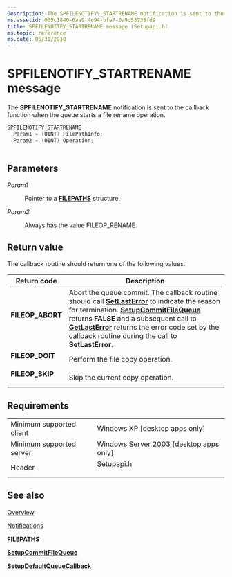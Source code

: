```yaml
---
Description: The SPFILENOTIFY\_STARTRENAME notification is sent to the callback function when the queue starts a file rename operation.
ms.assetid: 005c1840-6aa9-4e94-bfe7-6a9d53735fd9
title: SPFILENOTIFY_STARTRENAME message (Setupapi.h)
ms.topic: reference
ms.date: 05/31/2018
---
```


# SPFILENOTIFY\_STARTRENAME message

The **SPFILENOTIFY\_STARTRENAME** notification is sent to the callback function when the queue starts a file rename operation.


```C++
SPFILENOTIFY_STARTRENAME
  Param1 = (UINT) FilePathInfo;
  Param2 = (UINT) Operation;
            
```



## Parameters

<dl> <dt>

*Param1* 
</dt> <dd>

Pointer to a [**FILEPATHS**](/windows/desktop/api/Setupapi/ns-setupapi-filepaths_a) structure.

</dd> <dt>

*Param2* 
</dt> <dd>

Always has the value FILEOP\_RENAME.

</dd> </dl>

## Return value

The callback routine should return one of the following values.



| Return code                                                                                  | Description                                                                                                                                                                                                                                                                                                                                                                     |
|----------------------------------------------------------------------------------------------|---------------------------------------------------------------------------------------------------------------------------------------------------------------------------------------------------------------------------------------------------------------------------------------------------------------------------------------------------------------------------------|
| <dl> <dt>**FILEOP\_ABORT**</dt> </dl> | Abort the queue commit. The callback routine should call [**SetLastError**](/windows/desktop/api/errhandlingapi/nf-errhandlingapi-setlasterror) to indicate the reason for termination. [**SetupCommitFileQueue**](/windows/desktop/api/Setupapi/nf-setupapi-setupcommitfilequeuea) returns **FALSE** and a subsequent call to [**GetLastError**](/windows/desktop/api/errhandlingapi/nf-errhandlingapi-getlasterror) returns the error code set by the callback routine during the call to **SetLastError**.<br/> |
| <dl> <dt>**FILEOP\_DOIT**</dt> </dl>  | Perform the file copy operation.<br/>                                                                                                                                                                                                                                                                                                                                     |
| <dl> <dt>**FILEOP\_SKIP**</dt> </dl>  | Skip the current copy operation.<br/>                                                                                                                                                                                                                                                                                                                                     |



 

## Requirements



|                                     |                                                                                       |
|-------------------------------------|---------------------------------------------------------------------------------------|
| Minimum supported client<br/> | Windows XP \[desktop apps only\]<br/>                                           |
| Minimum supported server<br/> | Windows Server 2003 \[desktop apps only\]<br/>                                  |
| Header<br/>                   | <dl> <dt>Setupapi.h</dt> </dl> |



## See also

<dl> <dt>

[Overview](overview.md)
</dt> <dt>

[Notifications](notifications.md)
</dt> <dt>

[**FILEPATHS**](/windows/desktop/api/Setupapi/ns-setupapi-filepaths_a)
</dt> <dt>

[**SetupCommitFileQueue**](/windows/desktop/api/Setupapi/nf-setupapi-setupcommitfilequeuea)
</dt> <dt>

[**SetupDefaultQueueCallback**](/windows/desktop/api/Setupapi/nf-setupapi-setupdefaultqueuecallbacka)
</dt> </dl>

 

